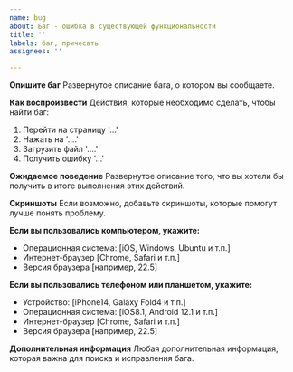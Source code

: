```yaml
---
name: bug
about: Баг - ошибка в существующей функциональности
title: ''
labels: баг, причесать
assignees: ''

---
```


**Опишите баг**
Развернутое описание бага, о котором вы сообщаете.

**Как воспроизвести**
Действия, которые необходимо сделать, чтобы найти баг:
1. Перейти на страницу '...'
2. Нажать на '....'
3. Загрузить файл '....'
4. Получить ошибку '...'

**Ожидаемое поведение**
Развернутое описание того, что вы хотели бы получить в итоге выполнения этих действий.

**Скриншоты**
Если возможно, добавьте скриншоты, которые помогут лучше понять проблему.

**Если вы пользовались компьютером, укажите:**
 - Операционная система: [iOS, Windows, Ubuntu и т.п.]
 - Интернет-браузер [Chrome, Safari и т.п.]
 - Версия браузера [например, 22.5]

**Если вы пользовались телефоном или планшетом, укажите:**
 - Устройство: [iPhone14, Galaxy Fold4 и т.п.]
 - Операционная система: [iOS8.1, Android 12.1 и т.п.]
 - Интернет-браузер [Chrome, Safari и т.п.]
 - Версия браузера [например, 22.5]

**Дополнительная информация**
Любая дополнительная информация, которая важна для поиска и исправления бага.
